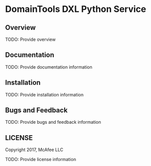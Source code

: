 # DomainTools DXL Python Service

## Overview

TODO: Provide overview

## Documentation

TODO: Provide documentation information

## Installation

TODO: Provide installation information

## Bugs and Feedback

TODO: Provide bugs and feedback information

## LICENSE

Copyright 2017, McAfee LLC

TODO: Provide license information
